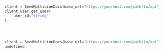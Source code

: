 ```python


client = SeedMultiLineDocs(base_url="https://yourhost.com/path/to/api", )        
client.user.get_user(
	user_id="string"
)
 
```                        


```python


client = SeedMultiLineDocs(base_url="https://yourhost.com/path/to/api", )        
undefined
 
```                        



